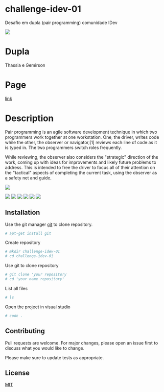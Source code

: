 # challenge-idev-01
Desafio em dupla (pair programming)  comunidade IDev

![](https://www.icreativez.com/assets/images/Website-Maintenance-Services-in-Pakistan.jpg)

# Dupla
Thassia e Gemirson

# Page
[link](https://gemirson.github.io/challenge-idev-01/.)

# Description
Pair programming is an agile software development technique in which two programmers work together at one workstation. One, the driver, writes code while the other, the observer or navigator,[1] reviews each line of code as it is typed in. The two programmers switch roles frequently.

While reviewing, the observer also considers the "strategic" direction of the work, coming up with ideas for improvements and likely future problems to address. This is intended to free the driver to focus all of their attention on the "tactical" aspects of completing the current task, using the observer as a safety net and guide. 

![](https://medium.com/@weblab_tech/pair-programming-guide-a76ca43ff389)


![](https://img.shields.io/github/stars/pandao/editor.md.svg) ![](https://img.shields.io/github/forks/pandao/editor.md.svg) ![](https://img.shields.io/github/tag/pandao/editor.md.svg) ![](https://img.shields.io/github/release/pandao/editor.md.svg) ![](https://img.shields.io/github/issues/pandao/editor.md.svg) ![](https://img.shields.io/bower/v/editor.md.svg)

## Installation

Use the git manager [git](https://git-scm.com/downloads) to clone repository.
```bash
# apt-get install git
```
Create repository
```bash
# mkdir challenge-idev-01
# cd challenge-idev-01
```
Use git to clone repository 
```bash
# git clone 'your repository
# cd 'your name repository'
```
List all files 
```bash
# ls  
```
Open the project in visual studio
```bash
# code . 
```

## Contributing
Pull requests are welcome. For major changes, please open an issue first to discuss what you would like to change.

Please make sure to update tests as appropriate.

## License
[MIT](https://choosealicense.com/licenses/mit/)
